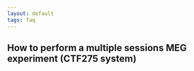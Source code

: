 ```yaml
---
layout: default
tags: faq
---
```



## How to perform a multiple sessions MEG experiment (CTF275 system)
